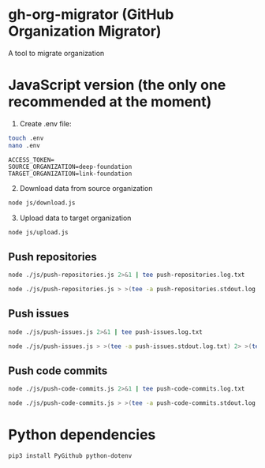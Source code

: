 # gh-org-migrator (GitHub Organization Migrator)
A tool to migrate organization

# JavaScript version (the only one recommended at the moment)

1. Create .env file:

```bash
touch .env
nano .env
```

```env
ACCESS_TOKEN=
SOURCE_ORGANIZATION=deep-foundation
TARGET_ORGANIZATION=link-foundation
```

2. Download data from source organization

```bash
node js/download.js
```

3. Upload data to target organization

```bash
node js/upload.js
```

## Push repositories

```bash
node ./js/push-repositories.js 2>&1 | tee push-repositories.log.txt
```

```bash
node ./js/push-repositories.js > >(tee -a push-repositories.stdout.log.txt) 2> >(tee -a push-repositories.stderr.log.txt >&2)
```

## Push issues

```bash
node ./js/push-issues.js 2>&1 | tee push-issues.log.txt
```

```bash
node ./js/push-issues.js > >(tee -a push-issues.stdout.log.txt) 2> >(tee -a push-issues.stderr.log.txt >&2)
```

## Push code commits

```bash
node ./js/push-code-commits.js 2>&1 | tee push-code-commits.log.txt
```

```bash
node ./js/push-code-commits.js > >(tee -a push-code-commits.stdout.log.txt) 2> >(tee -a push-code-commits.stderr.log.txt >&2)
```

# Python dependencies

```bash
pip3 install PyGithub python-dotenv
```
